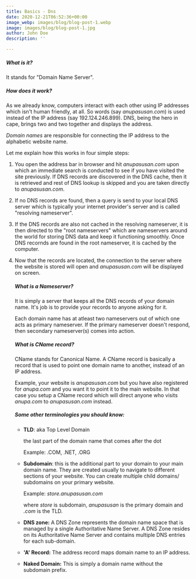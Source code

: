 ```yaml
---
title: Basics - Dns
date: 2020-12-21T06:52:36+00:00
image_webp: images/blog/blog-post-1.webp
image: images/blog/blog-post-1.jpg
author: John Doe
description: ''

---
```

##### **What is it?**

It stands for "Domain Name Server".

#####  **How does it work?**

As we already know, computers interact with each other using IP addresses which isn't human friendly, at all. So words (say _anupasusan.com_) is used instead of the IP address (say 192.124.246.899). DNS, being the hero in cape, brings two and two together and displays the address. 

_Domain names_ are responsible for connecting the IP address to the alphabetic website name.

Let me explain how this works in four simple steps:

1. You open the address bar in browser and hit _anupasusan.com_ upon which an immediate search is conducted to see if you have visited the site previously. If DNS records are discovered in the DNS cache, then it is retrieved and rest of DNS lookup is skipped and you are taken directly to _anupasusan.com_.
2. If no DNS records are found, then a query is send to your local DNS server which is typically your internet provider's server and is called "resolving nameserver".
3. If the DNS records are also not cached in the resolving nameserver, it is then directed to the "root nameservers" which are nameservers around the world for storing DNS data and keep it functioning smoothly. Once DNS recornds are found in the root nameserver, it is cached by the computer.
4. Now that the records are located, the connection to the server where the website is stored will open and _anupasusan.com_ will be displayed on screen.

   ##### What is a Nameserver?

   It is simply a server that keeps all the DNS records of your domain name. It's job is to provide your records to anyone asking for it. 

   Each domain name has at atleast two nameservers out of which one acts as primary nameserver. If the primary nameserver doesn't respond, then secondary nameserver(s) comes into action.

   ##### What is CName record?

   CName stands for Canonical Name. A CName record is basically a record that is used to point one domain name to another, instead of an IP address. 

   Example, your website is _anupasusan.com_ but you have also registered for _anupa.com_ and you want it to point it to the main website. In that case you setup a CName record which will direct anyone who visits _anupa.com_ to _anupasusan.com_ instead.

   ##### Some other terminologies you should know:
   * **TLD**: aka Top Level Domain

     the last part of the domain name that comes after the dot

     Example: .COM, .NET, .ORG
   * **Subdomain**: this is the additional part to your domain to your main domain name. They are created usually to navigate to different sections of your website. You can create multiple child domains/ subdomains on your primary website.

     Example: _store.anupasusan.com_

     where _store_ is subdomain, _anupasusan_  is the primary domain and _.com_ is the TLD.
   * **DNS zone:** A DNS Zone represents the domain name space that is managed by a single Authoritative Name Server. A DNS Zone resides on its Authoritative Name Server and contains multiple DNS entries for each sub-domain.
   * **'A' Record:** The address record maps domain name to an IP address.
   * **Naked Domain:** This is simply a domain name without the subdomain prefix.